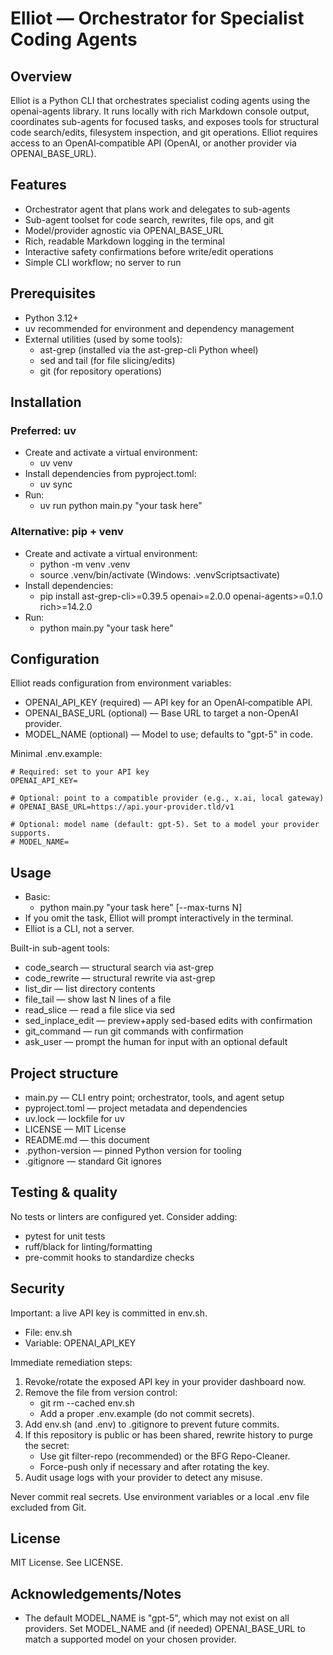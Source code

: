 # Elliot — Orchestrator for Specialist Coding Agents

## Overview
Elliot is a Python CLI that orchestrates specialist coding agents using the openai-agents library. It runs locally with rich Markdown console output, coordinates sub-agents for focused tasks, and exposes tools for structural code search/edits, filesystem inspection, and git operations. Elliot requires access to an OpenAI‑compatible API (OpenAI, or another provider via OPENAI_BASE_URL).

## Features
- Orchestrator agent that plans work and delegates to sub-agents
- Sub-agent toolset for code search, rewrites, file ops, and git
- Model/provider agnostic via OPENAI_BASE_URL
- Rich, readable Markdown logging in the terminal
- Interactive safety confirmations before write/edit operations
- Simple CLI workflow; no server to run

## Prerequisites
- Python 3.12+
- uv recommended for environment and dependency management
- External utilities (used by some tools):
  - ast-grep (installed via the ast-grep-cli Python wheel)
  - sed and tail (for file slicing/edits)
  - git (for repository operations)

## Installation

### Preferred: uv
- Create and activate a virtual environment:
  - uv venv
- Install dependencies from pyproject.toml:
  - uv sync
- Run:
  - uv run python main.py "your task here"

### Alternative: pip + venv
- Create and activate a virtual environment:
  - python -m venv .venv
  - source .venv/bin/activate  (Windows: .venvScriptsactivate)
- Install dependencies:
  - pip install ast-grep-cli>=0.39.5 openai>=2.0.0 openai-agents>=0.1.0 rich>=14.2.0
- Run:
  - python main.py "your task here"

## Configuration
Elliot reads configuration from environment variables:
- OPENAI_API_KEY (required) — API key for an OpenAI‑compatible API.
- OPENAI_BASE_URL (optional) — Base URL to target a non-OpenAI provider.
- MODEL_NAME (optional) — Model to use; defaults to "gpt-5" in code.

Minimal .env.example:
```
# Required: set to your API key
OPENAI_API_KEY=

# Optional: point to a compatible provider (e.g., x.ai, local gateway)
# OPENAI_BASE_URL=https://api.your-provider.tld/v1

# Optional: model name (default: gpt-5). Set to a model your provider supports.
# MODEL_NAME=
```

## Usage
- Basic:
  - python main.py "your task here" [--max-turns N]
- If you omit the task, Elliot will prompt interactively in the terminal.
- Elliot is a CLI, not a server.

Built-in sub-agent tools:
- code_search — structural search via ast-grep
- code_rewrite — structural rewrite via ast-grep
- list_dir — list directory contents
- file_tail — show last N lines of a file
- read_slice — read a file slice via sed
- sed_inplace_edit — preview+apply sed-based edits with confirmation
- git_command — run git commands with confirmation
- ask_user — prompt the human for input with an optional default

## Project structure
- main.py — CLI entry point; orchestrator, tools, and agent setup
- pyproject.toml — project metadata and dependencies
- uv.lock — lockfile for uv
- LICENSE — MIT License
- README.md — this document
- .python-version — pinned Python version for tooling
- .gitignore — standard Git ignores

## Testing & quality
No tests or linters are configured yet. Consider adding:
- pytest for unit tests
- ruff/black for linting/formatting
- pre-commit hooks to standardize checks

## Security
Important: a live API key is committed in env.sh.

- File: env.sh
- Variable: OPENAI_API_KEY

Immediate remediation steps:
1) Revoke/rotate the exposed API key in your provider dashboard now.
2) Remove the file from version control:
   - git rm --cached env.sh
   - Add a proper .env.example (do not commit secrets).
3) Add env.sh (and .env) to .gitignore to prevent future commits.
4) If this repository is public or has been shared, rewrite history to purge the secret:
   - Use git filter-repo (recommended) or the BFG Repo-Cleaner.
   - Force-push only if necessary and after rotating the key.
5) Audit usage logs with your provider to detect any misuse.

Never commit real secrets. Use environment variables or a local .env file excluded from Git.

## License
MIT License. See LICENSE.

## Acknowledgements/Notes
- The default MODEL_NAME is "gpt-5", which may not exist on all providers. Set MODEL_NAME and (if needed) OPENAI_BASE_URL to match a supported model on your chosen provider.
